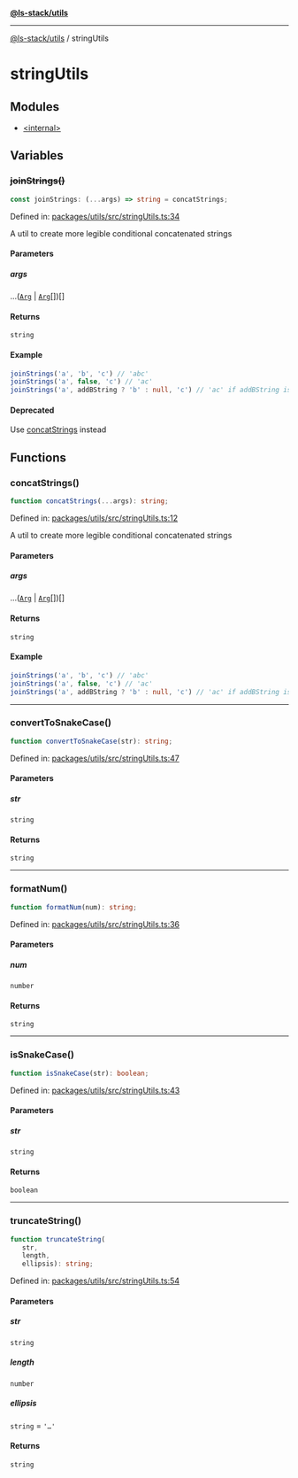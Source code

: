 [**@ls-stack/utils**](../README.md)

***

[@ls-stack/utils](../modules.md) / stringUtils

# stringUtils

## Modules

- [\<internal\>](-internal-.md)

## Variables

### ~~joinStrings()~~

```ts
const joinStrings: (...args) => string = concatStrings;
```

Defined in: [packages/utils/src/stringUtils.ts:34](https://github.com/lucasols/utils/blob/main/packages/utils/src/stringUtils.ts#L34)

A util to create more legible conditional concatenated strings

#### Parameters

##### args

...([`Arg`](-internal-.md#arg) \| [`Arg`](-internal-.md#arg)[])[]

#### Returns

`string`

#### Example

```ts
joinStrings('a', 'b', 'c') // 'abc'
joinStrings('a', false, 'c') // 'ac'
joinStrings('a', addBString ? 'b' : null, 'c') // 'ac' if addBString is false, 'abc' if addBString is true
```

#### Deprecated

Use [concatStrings](#concatstrings) instead

## Functions

### concatStrings()

```ts
function concatStrings(...args): string;
```

Defined in: [packages/utils/src/stringUtils.ts:12](https://github.com/lucasols/utils/blob/main/packages/utils/src/stringUtils.ts#L12)

A util to create more legible conditional concatenated strings

#### Parameters

##### args

...([`Arg`](-internal-.md#arg) \| [`Arg`](-internal-.md#arg)[])[]

#### Returns

`string`

#### Example

```ts
joinStrings('a', 'b', 'c') // 'abc'
joinStrings('a', false, 'c') // 'ac'
joinStrings('a', addBString ? 'b' : null, 'c') // 'ac' if addBString is false, 'abc' if addBString is true
```

***

### convertToSnakeCase()

```ts
function convertToSnakeCase(str): string;
```

Defined in: [packages/utils/src/stringUtils.ts:47](https://github.com/lucasols/utils/blob/main/packages/utils/src/stringUtils.ts#L47)

#### Parameters

##### str

`string`

#### Returns

`string`

***

### formatNum()

```ts
function formatNum(num): string;
```

Defined in: [packages/utils/src/stringUtils.ts:36](https://github.com/lucasols/utils/blob/main/packages/utils/src/stringUtils.ts#L36)

#### Parameters

##### num

`number`

#### Returns

`string`

***

### isSnakeCase()

```ts
function isSnakeCase(str): boolean;
```

Defined in: [packages/utils/src/stringUtils.ts:43](https://github.com/lucasols/utils/blob/main/packages/utils/src/stringUtils.ts#L43)

#### Parameters

##### str

`string`

#### Returns

`boolean`

***

### truncateString()

```ts
function truncateString(
   str, 
   length, 
   ellipsis): string;
```

Defined in: [packages/utils/src/stringUtils.ts:54](https://github.com/lucasols/utils/blob/main/packages/utils/src/stringUtils.ts#L54)

#### Parameters

##### str

`string`

##### length

`number`

##### ellipsis

`string` = `'…'`

#### Returns

`string`
